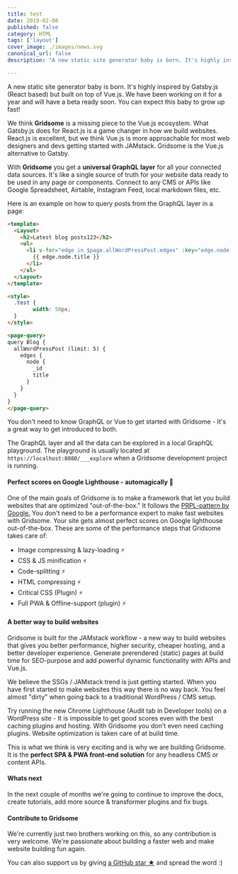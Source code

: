 ```yaml
---
title: test
date: 2019-02-08
published: false
category: HTML
tags: ['layout']
cover_image: ./images/news.svg
canonical_url: false
description: "A new static site generator baby is born. It's highly inspired by Gatsby.js (React based) but built on top of Vue.js. We have been working on it for a year and will have a beta ready soon. You can expect this baby to grow up fast!"

---
```


A new static site generator baby is born. It's highly inspired by Gatsby.js (React based) but built on top of Vue.js. We have been working on it for a year and will have a beta ready soon. You can expect this baby to grow up fast!

We think **Gridsome** is a missing piece to the Vue.js ecosystem. What Gatsby.js does for React.js is a game changer in how we build websites.  React.js is excellent, but we think Vue.js is more approachable for most web designers and devs getting started with JAMstack. Gridsome is the Vue.js alternative to Gatsby.

With **Gridsome** you get a **universal GraphQL layer** for all your connected data sources. It's like a single source of truth for your website data ready to be used in any page or components. Connect to any CMS or APIs like Google Spreadsheet, Airtable, Instagram Feed, local markdown files, etc. 

Here is an example on how to query posts from the GraphQL layer in a page:


```html
<template>
  <Layout>
    <h2>Latest blog posts123</h2>
    <ul>
      <li v-for="edge in $page.allWordPressPost.edges" :key="edge.node.id">
        {{ edge.node.title }}
      </li>
    </ul>
  </Layout>
</template>

<style>
  .test {
        width: 50px;
  }
</style>

<page-query>
query Blog {
  allWordPressPost (limit: 5) {
    edges {
      node {
        _id
        title
      }
    }
  }
}
</page-query>
```

You don't need to know GraphQL or Vue to get started with Gridsome - It's a great way to get introduced to both.


The GraphQL layer and all the data can be explored in a local GraphQL playground. The playground is usually located at `https://localhost:8080/___explore` when a Gridsome development project is running.




#### Perfect scores on Google Lighthouse - automagically 💚

One of the main goals of Gridsome is to make a framework that let you build websites that are optimized "out-of-the-box." It follows the [PRPL-pattern by Google.](https://developers.google.com/web/fundamentals/performance/prpl-pattern/) You don't need to be a performance expert to make fast websites with Gridsome. Your site gets almost perfect scores on Google lighthouse out-of-the-box. These are some of the performance steps that Gridsome takes care of:

- Image compressing & lazy-loading ⚡️ 
- CSS & JS minification ⚡️ 
- Code-splitting ⚡️ 
- HTML compressing ⚡️ 
- Critical CSS (Plugin) ⚡️ 
- Full PWA & Offline-support (plugin) ⚡️  


#### A better way to build websites

Gridsome is built for the JAMstack workflow - a new way to build websites that gives you better performance, higher security, cheaper hosting, and a better developer experience. Generate prerendered (static) pages at build time for SEO-purpose and add powerful dynamic functionality with APIs and Vue.js.

We believe the SSGs / JAMstack trend is just getting started. When you have first started to make websites this way there is no way back. You feel almost "dirty" when going back to a traditional WordPress / CMS setup. 

Try running the new Chrome Lighthouse (Audit tab in Developer tools) on a WordPress site - It is impossible to get good scores even with the best caching plugins and hosting. With Gridsome you don't even need caching plugins. Website optimization is taken care of at build time.

This is what we think is very exciting and is why we are building Gridsome. It is the **perfect SPA & PWA front-end solution** for any headless CMS or content APIs.


#### Whats next

In the next couple of months we're going to continue to improve the docs, create tutorials, add more source & transformer plugins and fix bugs. 

#### Contribute to Gridsome

We're currently just two brothers working on this, so any contribution is very welcome. We're passionate about building a faster web and make website building fun again.

You can also support us by giving [a GitHub star ★](https://github.com/gridsome/gridsome/stargazers) and spread the word :)
